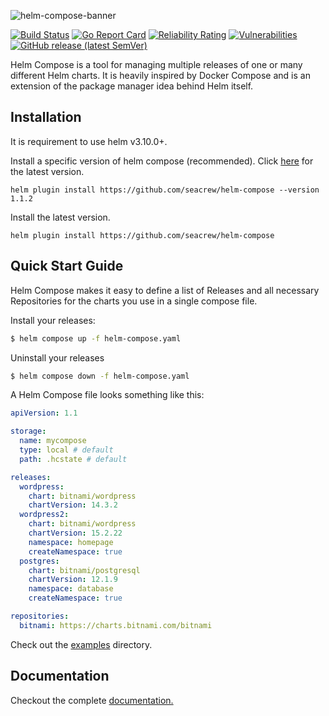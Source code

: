 ![helm-compose-banner](https://user-images.githubusercontent.com/18513179/240495789-e76890d3-f0f9-48b9-9d18-89e53effe65b.png)

[![Build Status](https://github.com/seacrew/helm-compose/actions/workflows/build.yaml/badge.svg)](https://github.com/seacrew/helm-compose/actions/workflows/build.yaml)
[![Go Report Card](https://goreportcard.com/badge/github.com/seacrew/helm-compose)](https://goreportcard.com/report/github.com/seacrew/helm-compose)
[![Reliability Rating](https://sonarcloud.io/api/project_badges/measure?project=seacrew_helm-compose&metric=reliability_rating)](https://sonarcloud.io/summary/new_code?id=seacrew_helm-compose)
[![Vulnerabilities](https://sonarcloud.io/api/project_badges/measure?project=seacrew_helm-compose&metric=vulnerabilities)](https://sonarcloud.io/summary/new_code?id=seacrew_helm-compose)
[![GitHub release (latest SemVer)](https://img.shields.io/github/v/release/seacrew/helm-compose)](https://github.com/seacrew/helm-compose/releases/latest)

Helm Compose is a tool for managing multiple releases of one or many different Helm charts. It is heavily inspired by Docker Compose and is an extension of the package manager idea behind Helm itself.

## Installation

It is requirement to use helm v3.10.0+. 

Install a specific version of helm compose (recommended). Click [here](https://github.com/seacrew/helm-compose/releases/latest) for the latest version.

```
helm plugin install https://github.com/seacrew/helm-compose --version 1.1.2
```

Install the latest version.

```
helm plugin install https://github.com/seacrew/helm-compose
```

## Quick Start Guide

Helm Compose makes it easy to define a list of Releases and all necessary Repositories for the charts you use in a single compose file.

Install your releases:

```bash
$ helm compose up -f helm-compose.yaml
```

Uninstall your releases

```bash
$ helm compose down -f helm-compose.yaml
```

A Helm Compose file looks something like this:

```yaml
apiVersion: 1.1

storage:
  name: mycompose
  type: local # default
  path: .hcstate # default

releases:
  wordpress:
    chart: bitnami/wordpress
    chartVersion: 14.3.2
  wordpress2:
    chart: bitnami/wordpress
    chartVersion: 15.2.22
    namespace: homepage
    createNamespace: true
  postgres:
    chart: bitnami/postgresql
    chartVersion: 12.1.9
    namespace: database
    createNamespace: true

repositories:
  bitnami: https://charts.bitnami.com/bitnami
```

Check out the [examples](https://github.com/seacrew/helm-compose/tree/main/examples) directory.

## Documentation

Checkout the complete [documentation.](https://seacrew.github.io/helm-compose/)
